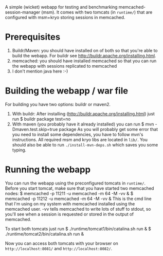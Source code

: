 A simple (wicket) webapp for testing and benchmarking memcached-session-manager (msm).
It comes with two tomcats (in `runtime/`) that are configured with msm+kryo storing sessions in memcached.

# Prerequisites
1) Buildr/Maven: you should have installed on of both so that you're able to build the webapp. For buildr see http://buildr.apache.org/installing.html.
2) memcached: you should have installed memcached so that you can run the webapp with sessions replicated to memcached
3) I don't mention java here :-)

# Building the webapp / war file
For building you have two options: buildr or maven2.
1) With buildr: After installing (http://buildr.apache.org/installing.html) just run
    $ buildr package test=no
2) With maven (you probably have it already installed) you can run
    $ mvn -Dmaven.test.skip=true package
   As you will probably get some error that you need to install some dependencies,
   you have to follow mvn's instructions. All required msm and kryo libs are located in
   `lib/`. You should also be able to run `./install-mvn-deps.sh` which saves you some typing.

# Running the webapp
You can run the webapp using the preconfigured tomcats in `runtime/`. Before you start tomcat, make sure that you have started two memcached nodes:
    $ memcached -p 11211 -u memcached -m 64 -M -vv &
    $ memcached -p 11212 -u memcached -m 64 -M -vv &
This is the cmd line that I'm using on my system with memcached installed using the memcached user. -vv tells memcached to write lots of stuff to stdout, so you'll see when a session is requested or stored in the output of memcached.

To start both tomcats just run
    $ ./runtime/tomcat1/bin/catalina.sh run &
    $ ./runtime/tomcat2/bin/catalina.sh run &

Now you can access both tomcats with your browser on `http://localhost:8081/` and `http://localhost:8082/`.

